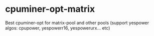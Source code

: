 # cpuminer-opt-matrix
Best cpuminer-opt for matrix-pool and other pools (support yespower algos: cpupower, yespowerr16, yespowerurx... etc)
